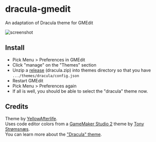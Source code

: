 # dracula-gmedit
An adaptation of Dracula theme for GMEdit

![screenshot](https://user-images.githubusercontent.com/731492/65131151-67a4f180-da07-11e9-84aa-5d0da0b95ba1.png)

## Install

* Pick Menu > Preferences in GMEdit
* Click "manage" on the "Themes" section
* Unzip a [release](https://github.com/YellowAfterlife/dracula-gmedit/releases) (dracula.zip) into themes directory so that you have `.../themes/dracula/config.json`
* Restart GMEdit
* Pick Menu > Preferences again
* If all is well, you should be able to select the "dracula" theme now.

## Credits

Theme by [YellowAfterlife](https://github.com/YellowAfterlife).  
Uses code editor colors from a [GameMaker Studio 2](https://github.com/dracula/gamemaker-studio) theme by [Tony Strømsnæs](https://github.com/tonystr).  
You can learn more about the ["Dracula" theme](https://draculatheme.com/).
